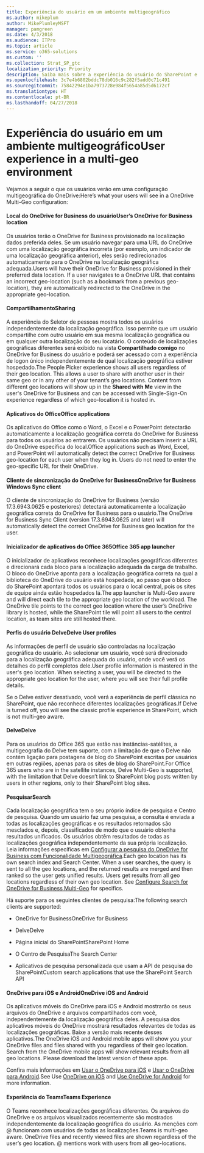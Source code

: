 ```yaml
---
title: Experiência do usuário em um ambiente multigeográfico
ms.author: mikeplum
author: MikePlumleyMSFT
manager: pamgreen
ms.date: 4/3/2018
ms.audience: ITPro
ms.topic: article
ms.service: o365-solutions
ms.custom: ''
ms.collection: Strat_SP_gtc
localization_priority: Priority
description: Saiba mais sobre a experiência do usuário do SharePoint e do OneDrive em um ambiente multigeográfico.
ms.openlocfilehash: 3c7e4b6802bddc78db016c9c282f5add0c71c491
ms.sourcegitcommit: 75842294e1ba7973728e984f5654a85d5d6172cf
ms.translationtype: HT
ms.contentlocale: pt-BR
ms.lasthandoff: 04/27/2018
---
```

# <a name="user-experience-in-a-multi-geo-environment"></a><span data-ttu-id="94c15-103">Experiência do usuário em um ambiente multigeográfico</span><span class="sxs-lookup"><span data-stu-id="94c15-103">User experience in a multi-geo environment</span></span>

<span data-ttu-id="94c15-104">Vejamos a seguir o que os usuários verão em uma configuração multigeográfica do OneDrive:</span><span class="sxs-lookup"><span data-stu-id="94c15-104">Here’s what your users will see in a OneDrive Multi-Geo configuration:</span></span>

#### <a name="users-onedrive-for-business-location"></a><span data-ttu-id="94c15-105">Local do OneDrive for Business do usuário</span><span class="sxs-lookup"><span data-stu-id="94c15-105">User’s OneDrive for Business location</span></span>

<span data-ttu-id="94c15-p101">Os usuários terão o OneDrive for Business provisionado na localização dados preferida deles. Se um usuário navegar para uma URL do OneDrive com uma localização geográfica incorreta (por exemplo, um indicador de uma localização geográfica anterior), eles serão redirecionados automaticamente para o OneDrive na localização geográfica adequada.</span><span class="sxs-lookup"><span data-stu-id="94c15-p101">Users will have their OneDrive for Business provisioned in their preferred data location. If a user navigates to a OneDrive URL that contains an incorrect geo-location (such as a bookmark from a previous geo-location), they are automatically redirected to the OneDrive in the appropriate geo-location.</span></span>

#### <a name="sharing"></a><span data-ttu-id="94c15-108">Compartilhamento</span><span class="sxs-lookup"><span data-stu-id="94c15-108">Sharing</span></span>

<span data-ttu-id="94c15-p102">A experiência do Seletor de pessoas mostra todos os usuários independentemente da localização geográfica. Isso permite que um usuário compartilhe com outro usuário em sua mesma localização geográfica ou em qualquer outra localização do seu locatário. O conteúdo de localizações geográficas diferentes será exibido na vista **Compartilhado comigo** no OneDrive for Business do usuário e poderá ser acessado com a experiência de logon único independentemente de qual localização geográfica estiver hospedado.</span><span class="sxs-lookup"><span data-stu-id="94c15-p102">The People Picker experience shows all users regardless of their geo location. This allows a user to share with another user in their same geo or in any other of your tenant’s geo locations. Content from different geo locations will show up in the **Shared with Me** view in the user's OneDrive for Business and can be accessed with Single-Sign-On experience regardless of which geo-location it is hosted in.</span></span>

#### <a name="office-applications"></a><span data-ttu-id="94c15-112">Aplicativos do Office</span><span class="sxs-lookup"><span data-stu-id="94c15-112">Office applications</span></span>

<span data-ttu-id="94c15-p103">Os aplicativos do Office como o Word, o Excel e o PowerPoint detectarão automaticamente a localização geográfica correta do OneDrive for Business para todos os usuários ao entrarem. Os usuários não precisam inserir a URL do OneDrive específica do local.</span><span class="sxs-lookup"><span data-stu-id="94c15-p103">Office applications such as Word, Excel, and PowerPoint will automatically detect the correct OneDrive for Business geo-location for each user when they log in. Users do not need to enter the geo-specific URL for their OneDrive.</span></span>

#### <a name="onedrive-for-business-sync-client"></a><span data-ttu-id="94c15-115">Cliente de sincronização do OneDrive for Business</span><span class="sxs-lookup"><span data-stu-id="94c15-115">OneDrive for Business Windows Sync client</span></span>

<span data-ttu-id="94c15-116">O cliente de sincronização do OneDrive for Business (versão 17.3.6943.0625 e posteriores) detectará automaticamente a localização geográfica correta do OneDrive for Business para o usuário.</span><span class="sxs-lookup"><span data-stu-id="94c15-116">The OneDrive for Business Sync Client (version 17.3.6943.0625 and later) will automatically detect the correct OneDrive for Business geo location for the user.</span></span>

#### <a name="office-365-app-launcher"></a><span data-ttu-id="94c15-117">Inicializador de aplicativos do Office 365</span><span class="sxs-lookup"><span data-stu-id="94c15-117">Office 365 app launcher</span></span>

<span data-ttu-id="94c15-p104">O inicializador de aplicativos reconhece localizações geográficas diferentes e direcionará cada bloco para a localização adequada da carga de trabalho. O bloco do OneDrive aponta para a localização geográfica correta na qual a biblioteca do OneDrive do usuário está hospedada, ao passo que o bloco do SharePoint apontará todos os usuários para o local central, pois os sites de equipe ainda estão hospedados lá.</span><span class="sxs-lookup"><span data-stu-id="94c15-p104">The app launcher is Multi-Geo aware and will direct each tile to the appropriate geo location of the workload. The OneDrive tile points to the correct geo location where the user’s OneDrive library is hosted, while the SharePoint tile will point all users to the central location, as team sites are still hosted there.</span></span>

#### <a name="delve-user-profiles"></a><span data-ttu-id="94c15-120">Perfis do usuário Delve</span><span class="sxs-lookup"><span data-stu-id="94c15-120">Delve User profiles</span></span>

<span data-ttu-id="94c15-p105">As informações de perfil de usuário são controladas na localização geográfica do usuário. Ao selecionar um usuário, você será direcionado para a localização geográfica adequada do usuário, onde você verá os detalhes do perfil completos dele.</span><span class="sxs-lookup"><span data-stu-id="94c15-p105">User profile information is mastered in the user's geo location. When selecting a user, you will be directed to the appropriate geo location for the user, where you will see their full profile details.</span></span>

<span data-ttu-id="94c15-123">Se o Delve estiver desativado, você verá a experiência de perfil clássica no SharePoint, que não reconhece diferentes localizações geográficas.</span><span class="sxs-lookup"><span data-stu-id="94c15-123">If Delve is turned off, you will see the classic profile experience in SharePoint, which is not multi-geo aware.</span></span>

#### <a name="delve"></a><span data-ttu-id="94c15-124">Delve</span><span class="sxs-lookup"><span data-stu-id="94c15-124">Delve</span></span>

<span data-ttu-id="94c15-125">Para os usuários do Office 365 que estão nas instâncias-satélites, a multigeografia do Delve tem suporte, com a limitação de que o Delve não contém ligação para postagens de blog do SharePoint escritas por usuários em outras regiões, apenas para os sites de blog do SharePoint.</span><span class="sxs-lookup"><span data-stu-id="94c15-125">For Office 365 users who are in the satellite instances, Delve Multi-Geo is supported, with the limitation that Delve doesn’t link to SharePoint blog posts written by users in other regions, only to their SharePoint blog sites.</span></span>

#### <a name="search"></a><span data-ttu-id="94c15-126">Pesquisar</span><span class="sxs-lookup"><span data-stu-id="94c15-126">Search</span></span>

<span data-ttu-id="94c15-p106">Cada localização geográfica tem o seu próprio índice de pesquisa e Centro de pesquisa. Quando um usuário faz uma pesquisa, a consulta é enviada a todas as localizações geográficas e os resultados retornados são mesclados e, depois, classificados de modo que o usuário obtenha resultados unificados. Os usuários obtêm resultados de todas as localizações geográfica independentemente da sua própria localização. Leia informações específicas em [Configurar a pesquisa do OneDrive for Business com Funcionalidade Multigeográfica](configure-search-for-multi-geo.md).</span><span class="sxs-lookup"><span data-stu-id="94c15-p106">Each geo location has its own search index and Search Center. When a user searches, the query is sent to all the geo locations, and the returned results are merged and then ranked so the user gets unified results. Users get results from all geo locations regardless of their own geo location. See [Configure Search for OneDrive for Business Multi-Geo](configure-search-for-multi-geo.md) for specifics.</span></span>

<span data-ttu-id="94c15-131">Há suporte para os seguintes clientes de pesquisa:</span><span class="sxs-lookup"><span data-stu-id="94c15-131">The following search clients are supported:</span></span>

-   <span data-ttu-id="94c15-132">OneDrive for Business</span><span class="sxs-lookup"><span data-stu-id="94c15-132">OneDrive for Business</span></span>

-   <span data-ttu-id="94c15-133">Delve</span><span class="sxs-lookup"><span data-stu-id="94c15-133">Delve</span></span>

-   <span data-ttu-id="94c15-134">Página inicial do SharePoint</span><span class="sxs-lookup"><span data-stu-id="94c15-134">SharePoint Home</span></span>

-   <span data-ttu-id="94c15-135">O Centro de Pesquisa</span><span class="sxs-lookup"><span data-stu-id="94c15-135">The Search Center</span></span>

-   <span data-ttu-id="94c15-136">Aplicativos de pesquisa personalizada que usam a API de pesquisa do SharePoint</span><span class="sxs-lookup"><span data-stu-id="94c15-136">Custom search applications that use the SharePoint Search API</span></span>

#### <a name="onedrive-ios-and-android"></a><span data-ttu-id="94c15-137">OneDrive para iOS e Android</span><span class="sxs-lookup"><span data-stu-id="94c15-137">OneDrive iOS and Android</span></span> 

<span data-ttu-id="94c15-p107">Os aplicativos móveis do OneDrive para iOS e Android mostrarão os seus arquivos do OneDrive e arquivos compartilhados com você, independentemente da localização geográfica deles. A pesquisa dos aplicativos móveis do OneDrive mostrará resultados relevantes de todas as localizações geográficas. Baixe a versão mais recente desses aplicativos.</span><span class="sxs-lookup"><span data-stu-id="94c15-p107">The OneDrive iOS and Android mobile apps will show you your OneDrive files and files shared with you regardless of their geo location. Search from the OneDrive mobile apps will show relevant results from all geo locations. Please download the latest version of these apps.</span></span>

<span data-ttu-id="94c15-141">Confira mais informações em [Usar o OneDrive para iOS](https://support.office.com/article/08d5c5b2-ccc6-40eb-a244-fe3597a3c247) e [Usar o OneDrive para Android](https://support.office.com/article/eee1d31c-792d-41d4-8132-f9621b39eb36).</span><span class="sxs-lookup"><span data-stu-id="94c15-141">See Use [OneDrive on iOS](https://support.office.com/article/08d5c5b2-ccc6-40eb-a244-fe3597a3c247) and [Use OneDrive for Android](https://support.office.com/article/eee1d31c-792d-41d4-8132-f9621b39eb36) for more information.</span></span>

#### <a name="teams-experience"></a><span data-ttu-id="94c15-142">Experiência do Teams</span><span class="sxs-lookup"><span data-stu-id="94c15-142">Teams Experience</span></span>

<span data-ttu-id="94c15-p108">O Teams reconhece localizações geográficas diferentes. Os arquivos do OneDrive e os arquivos visualizados recentemente são mostrados independentemente da localização geográfica do usuário. As menções com @ funcionam com usuários de todas as localizações.</span><span class="sxs-lookup"><span data-stu-id="94c15-p108">Teams is multi-geo aware. OneDrive files and recently viewed files are shown regardless of the user’s geo location. @ mentions work with users from all geo-locations.</span></span>
